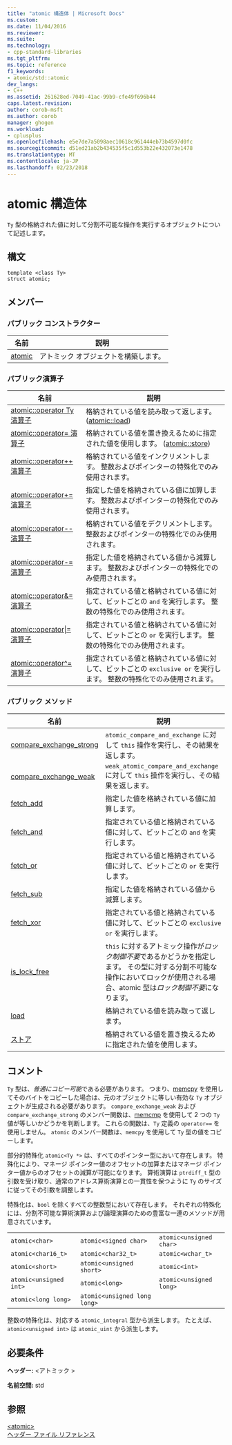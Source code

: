 ```yaml
---
title: "atomic 構造体 | Microsoft Docs"
ms.custom: 
ms.date: 11/04/2016
ms.reviewer: 
ms.suite: 
ms.technology:
- cpp-standard-libraries
ms.tgt_pltfrm: 
ms.topic: reference
f1_keywords:
- atomic/std::atomic
dev_langs:
- C++
ms.assetid: 261628ed-7049-41ac-99b9-cfe49f696b44
caps.latest.revision: 
author: corob-msft
ms.author: corob
manager: ghogen
ms.workload:
- cplusplus
ms.openlocfilehash: e5e7de7a5098aec10618c961444eb73b4597d0fc
ms.sourcegitcommit: d51ed21ab2b434535f5c1d553b22e432073e1478
ms.translationtype: MT
ms.contentlocale: ja-JP
ms.lasthandoff: 02/23/2018
---
```

# <a name="atomic-structure"></a>atomic 構造体
`Ty` 型の格納された値に対して分割不可能な操作を実行するオブジェクトについて記述します。  
  
## <a name="syntax"></a>構文  
  
```
template <class Ty>
struct atomic;
```  
  
## <a name="members"></a>メンバー  
  
### <a name="public-constructors"></a>パブリック コンストラクター  
  
|名前|説明|  
|----------|-----------------|  
|[atomic](http://msdn.microsoft.com/Library/a538c43f-4d48-4308-ae1b-bab1839bccb8)|アトミック オブジェクトを構築します。|  
  
### <a name="public-operators"></a>パブリック演算子  
  
|名前|説明|  
|----------|-----------------|  
|[atomic::operator Ty 演算子](http://msdn.microsoft.com/Library/a366c700-c7a0-4bcb-8eb4-4b57dfaea065)|格納されている値を読み取って返します。 ([atomic::load](http://msdn.microsoft.com/Library/05212726-cf8a-46fe-83d2-c16ac2abb7d1))|  
|[atomic::operator= 演算子](http://msdn.microsoft.com/Library/fe161d57-47ae-4bad-92bf-ce32ac8d5953)|格納されている値を置き換えるために指定された値を使用します。 ([atomic::store](http://msdn.microsoft.com/Library/84759413-d664-47ef-a1f3-a73c5a62007b))|  
|[atomic::operator++ 演算子](http://msdn.microsoft.com/Library/492959e9-1ea8-4e02-a031-82b1b92e91a0)|格納されている値をインクリメントします。 整数およびポインターの特殊化でのみ使用されます。|  
|[atomic::operator+= 演算子](http://msdn.microsoft.com/Library/9ec97aa2-c9d7-436b-943d-2989eb2617dd)|指定した値を格納されている値に加算します。 整数およびポインターの特殊化でのみ使用されます。|  
|[atomic::operator-- 演算子](http://msdn.microsoft.com/Library/ad7c1ea7-1f6d-4a54-bf26-07630f749864)|格納されている値をデクリメントします。 整数およびポインターの特殊化でのみ使用されます。|  
|[atomic::operator-= 演算子](http://msdn.microsoft.com/Library/902d0d9f-88fd-4500-aa2d-1e50f443e77c)|指定した値を格納されている値から減算します。 整数およびポインターの特殊化でのみ使用されます。|  
|[atomic::operator&= 演算子](http://msdn.microsoft.com/Library/90e730ac-12e1-4abb-98f5-4eadd6861a89)|指定されている値と格納されている値に対して、ビットごとの `and` を実行します。 整数の特殊化でのみ使用されます。|  
|[atomic::operator&#124;= 演算子](http://msdn.microsoft.com/Library/f105eacc-31a6-4906-abba-f1cf013599b2)|指定されている値と格納されている値に対して、ビットごとの `or` を実行します。 整数の特殊化でのみ使用されます。|  
|[atomic::operator^= 演算子](http://msdn.microsoft.com/Library/f2a4da9d-67e8-4249-9161-9998e72a33c2)|指定されている値と格納されている値に対して、ビットごとの `exclusive or` を実行します。 整数の特殊化でのみ使用されます。|  
  
### <a name="public-methods"></a>パブリック メソッド  
  
|名前|説明|  
|----------|-----------------|  
|[compare_exchange_strong](http://msdn.microsoft.com/Library/47bbf894-b28c-4ece-959e-67b3863cf4ed)|`atomic_compare_and_exchange` に対して `this` 操作を実行し、その結果を返します。|  
|[compare_exchange_weak](http://msdn.microsoft.com/Library/e15e421a-f7a3-4272-993a-f487d2242e4f)|`weak_atomic_compare_and_exchange` に対して `this` 操作を実行し、その結果を返します。|  
|[fetch_add](http://msdn.microsoft.com/Library/c68b91f2-6e8a-4ffa-8991-6bb6d466e1f3)|指定した値を格納されている値に加算します。|  
|[fetch_and](http://msdn.microsoft.com/Library/a9c83001-b72c-4085-9640-f63f866714b9)|指定されている値と格納されている値に対して、ビットごとの `and` を実行します。|  
|[fetch_or](http://msdn.microsoft.com/Library/4c532f7f-80c5-432a-b34b-48feacab8dca)|指定されている値と格納されている値に対して、ビットごとの `or` を実行します。|  
|[fetch_sub](http://msdn.microsoft.com/Library/8cc80d4b-0942-45a3-9db8-bbf339a903e4)|指定した値を格納されている値から減算します。|  
|[fetch_xor](http://msdn.microsoft.com/Library/92bbaff8-ee29-4a1e-aee4-d9d405285bfe)|指定されている値と格納されている値に対して、ビットごとの `exclusive or` を実行します。|  
|[is_lock_free](http://msdn.microsoft.com/Library/b99d5130-cdda-40a2-b14c-152b13a8ba45)|`this` に対するアトミック操作が*ロック制御不要*であるかどうかを指定します。 その型に対する分割不可能な操作においてロックが使用される場合、atomic 型は*ロック制御不要*になります。|  
|[load](http://msdn.microsoft.com/Library/05212726-cf8a-46fe-83d2-c16ac2abb7d1)|格納されている値を読み取って返します。|  
|[ストア](http://msdn.microsoft.com/Library/84759413-d664-47ef-a1f3-a73c5a62007b)|格納されている値を置き換えるために指定された値を使用します。|  
  
## <a name="remarks"></a>コメント  
 `Ty` 型は、*普通にコピー可能*である必要があります。 つまり、[memcpy](../c-runtime-library/reference/memcpy-wmemcpy.md) を使用してそのバイトをコピーした場合は、元のオブジェクトに等しい有効な `Ty` オブジェクトが生成される必要があります。 `compare_exchange_weak` および `compare_exchange_strong` のメンバー関数は、[memcmp](../c-runtime-library/reference/memcmp-wmemcmp.md) を使用して 2 つの `Ty` 値が等しいかどうかを判断します。 これらの関数は、`Ty` 定義の `operator==` を使用しません。 `atomic` のメンバー関数は、`memcpy` を使用して `Ty` 型の値をコピーします。  
  
 部分的特殊化 `atomic<Ty *>` は、すべてのポインター型において存在します。 特殊化により、マネージ ポインター値のオフセットの加算またはマネージ ポインター値からのオフセットの減算が可能になります。 算術演算は `ptrdiff_t` 型の引数を受け取り、通常のアドレス算術演算との一貫性を保つように `Ty` のサイズに従ってその引数を調整します。  
  
 特殊化は、`bool` を除くすべての整数型において存在します。 それぞれの特殊化には、分割不可能な算術演算および論理演算のための豊富な一連のメソッドが用意されています。  
  
||||  
|-|-|-|  
|`atomic<char>`|`atomic<signed char>`|`atomic<unsigned char>`|  
|`atomic<char16_t>`|`atomic<char32_t>`|`atomic<wchar_t>`|  
|`atomic<short>`|`atomic<unsigned short>`|`atomic<int>`|  
|`atomic<unsigned int>`|`atomic<long>`|`atomic<unsigned long>`|  
|`atomic<long long>`|`atomic<unsigned long long>`|  
  
 整数の特殊化は、対応する `atomic_integral` 型から派生します。 たとえば、`atomic<unsigned int>` は `atomic_uint` から派生します。  
  
## <a name="requirements"></a>必要条件  
 **ヘッダー:** \<アトミック >  
  
 **名前空間:** std  
  
## <a name="see-also"></a>参照  
 [\<atomic>](../standard-library/atomic.md)   
 [ヘッダー ファイル リファレンス](../standard-library/cpp-standard-library-header-files.md)



